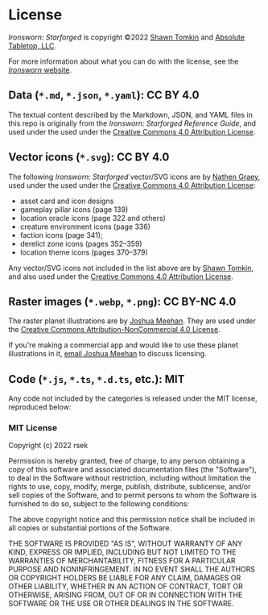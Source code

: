 # License

*Ironsworn: Starforged* is copyright ©2022 [Shawn Tomkin](https://www.ironswornrpg.com/) and [Absolute Tabletop, LLC](https://absolutetabletop.com/).

For more information about what you can do with the license, see the [*Ironsworn* website](https://www.ironswornrpg.com/licensing).

## Data (`*.md`, `*.json`, `*.yaml`): CC BY 4.0

The textual content described by the Markdown, JSON, and YAML files in this repo is originally from the *Ironsworn: Starforged Reference Guide*, and used under the used under the [Creative Commons 4.0 Attribution License](https://creativecommons.org/licenses/by/4.0/).

## Vector icons (`*.svg`): CC BY 4.0

The following *Ironsworn: Starforged* vector/SVG icons are by [Nathen Graey](https://linktr.ee/owlbare), used under the used under the [Creative Commons 4.0 Attribution License](https://creativecommons.org/licenses/by/4.0/):
  * asset card and icon designs
  * gameplay pillar icons (page 139)
  * location oracle icons (page 322 and others)
  * creature environment icons (page 336)
  * faction icons (page 341);
  * derelict zone icons (pages 352–359)
  * location theme icons (pages 370–379)

Any vector/SVG icons not included in the list above are by [Shawn Tomkin](https://www.ironswornrpg.com/), and also used under the [Creative Commons 4.0 Attribution License](https://creativecommons.org/licenses/by/4.0/).

## Raster images (`*.webp`, `*.png`): CC BY-NC 4.0

The raster planet illustrations are by [Joshua Meehan](https://joshmeehanart.com/). They are used under the [Creative Commons Attribution-NonCommercial 4.0 License](https://creativecommons.org/licenses/by-nc/4.0/).

If you're making a commercial app and would like to use these planet illustrations in it, [email Joshua Meehan](mailto:meehan.joshua@gmail.com) to discuss licensing.

## Code (`*.js`, `*.ts`, `*.d.ts`, etc.): MIT

Any code not included by the categories is released under the MIT license, reproduced below:

### MIT License

Copyright (c) 2022 rsek

Permission is hereby granted, free of charge, to any person obtaining a copy
of this software and associated documentation files (the "Software"), to deal
in the Software without restriction, including without limitation the rights
to use, copy, modify, merge, publish, distribute, sublicense, and/or sell
copies of the Software, and to permit persons to whom the Software is
furnished to do so, subject to the following conditions:

The above copyright notice and this permission notice shall be included in all
copies or substantial portions of the Software.

THE SOFTWARE IS PROVIDED "AS IS", WITHOUT WARRANTY OF ANY KIND, EXPRESS OR
IMPLIED, INCLUDING BUT NOT LIMITED TO THE WARRANTIES OF MERCHANTABILITY,
FITNESS FOR A PARTICULAR PURPOSE AND NONINFRINGEMENT. IN NO EVENT SHALL THE
AUTHORS OR COPYRIGHT HOLDERS BE LIABLE FOR ANY CLAIM, DAMAGES OR OTHER
LIABILITY, WHETHER IN AN ACTION OF CONTRACT, TORT OR OTHERWISE, ARISING FROM,
OUT OF OR IN CONNECTION WITH THE SOFTWARE OR THE USE OR OTHER DEALINGS IN THE
SOFTWARE.